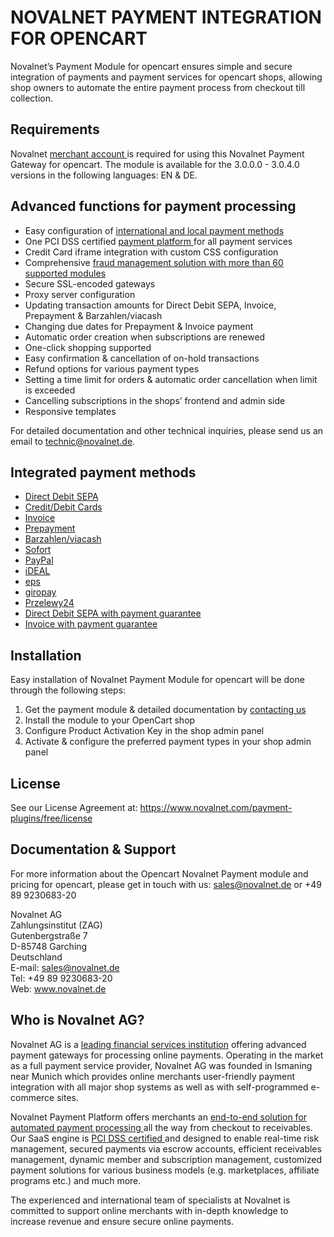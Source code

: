 # NOVALNET PAYMENT INTEGRATION FOR OPENCART
Novalnet’s Payment Module for opencart ensures simple and secure integration of payments and payment services for opencart shops, allowing shop owners to automate the entire payment process from checkout till collection. 

## Requirements 
Novalnet <a href="https://www.novalnet.de/"> merchant account </a> is required for using this Novalnet Payment Gateway for opencart. The module is available for the 3.0.0.0 - 3.0.4.0 versions in the following languages: EN & DE. 

## Advanced functions for payment processing
- Easy configuration of <a href="https://www.novalnet.de/zahlungsabwicklung"> international and local payment methods </a>
- One PCI DSS certified <a href="https://www.novalnet.de/plattform"> payment platform </a>for all payment services
- Credit Card iframe integration with custom CSS configuration 
- Comprehensive <a href="https://www.novalnet.de/risikomanagement"> fraud management solution with more than 60 supported modules </a>
- Secure SSL-encoded gateways
- Proxy server configuration
- Updating transaction amounts for Direct Debit SEPA, Invoice, Prepayment & Barzahlen/viacash
- Changing due dates for Prepayment & Invoice payment
- Automatic order creation when subscriptions are renewed
- One-click shopping supported
- Easy confirmation & cancellation of on-hold transactions
- Refund options for various payment types
- Setting a time limit for orders & automatic order cancellation when limit is exceeded
- Cancelling subscriptions in the shops’ frontend and admin side
- Responsive templates 

For detailed documentation and other technical inquiries, please send us an email to technic@novalnet.de.

## Integrated payment methods
- <a href="https://www.novalnet.de/sepa-lastschrift">Direct Debit SEPA </a>
- <a href="https://www.novalnet.de/zahlungsart-kreditkarte">Credit/Debit Cards </a>
- <a href="https://www.novalnet.de/kauf-auf-rechnung-online-payment">Invoice</a>
- <a href="https://www.novalnet.de/vorkasse-internet-payment">Prepayment </a>
- <a href="https://www.novalnet.de/barzahlen">Barzahlen/viacash </a>
- <a href="https://www.novalnet.de/online-ueberweisung-sofortueberweisung">Sofort </a>
- <a href="https://www.novalnet.de/mit-paypal-weltweit-sicher-verkaufen">PayPal </a>
- <a href="https://www.novalnet.de/ideal-online-ueberweisung">iDEAL </a>
- <a href="https://www.novalnet.de/eps-online-ueberweisung">eps </a>
- <a href="https://www.novalnet.de/giropay">giropay </a>
- <a href="https://www.novalnet.de/przelewy24">Przelewy24 </a>
- <a href="https://www.novalnet.de/lastschrift-mit-zahlungsgarantie">Direct Debit SEPA with payment guarantee </a>
- <a href="https://www.novalnet.de/kauf-auf-rechnung-100-prozent-zahlungsgarantie">Invoice with payment guarantee </a>

## Installation
Easy installation of Novalnet Payment Module for opencart will be done through the following steps: 
1. Get the payment module & detailed documentation by <a href="https://www.novalnet.de/kontakt/sales"> contacting us </a>
2. Install the module to your OpenCart shop 
3. Configure Product Activation Key in the shop admin panel 
4. Activate & configure the preferred payment types in your shop admin panel

## License  
See our License Agreement at: https://www.novalnet.com/payment-plugins/free/license 

## Documentation & Support
For more information about the Opencart Novalnet Payment module and pricing for opencart, please get in touch with us: sales@novalnet.de or +49 89 9230683-20<br>

Novalnet AG<br>
Zahlungsinstitut (ZAG)<br>
Gutenbergstraße 7<br>
D-85748 Garching<br>
Deutschland<br>
E-mail: sales@novalnet.de<br>
Tel: +49 89 9230683-20<br>
Web: www.novalnet.de

## Who is Novalnet AG?
<p>Novalnet AG is a <a href="https://www.novalnet.de/zahlungsinstitut">leading financial services institution</a> offering advanced payment gateways for processing online payments. Operating in the market as a full payment service provider, Novalnet AG was founded in Ismaning near Munich which provides online merchants user-friendly payment integration with all major shop systems as well as with self-programmed e-commerce sites. </p>
<p>Novalnet Payment Platform offers merchants an <a href="https://www.novalnet.de/produkte"> end-to-end solution for automated payment processing </a> all the way from checkout to receivables. Our SaaS engine is <a href="https://www.novalnet.de/pci-dss-zertifizierung"> PCI DSS certified </a> and designed to enable real-time risk management, secured payments via escrow accounts, efficient receivables management, dynamic member and subscription management, customized payment solutions for various business models (e.g. marketplaces, affiliate programs etc.) and much more. </p> 
<p>The experienced and international team of specialists at Novalnet is committed to support online merchants with in-depth knowledge to increase revenue and ensure secure online payments. </p>

